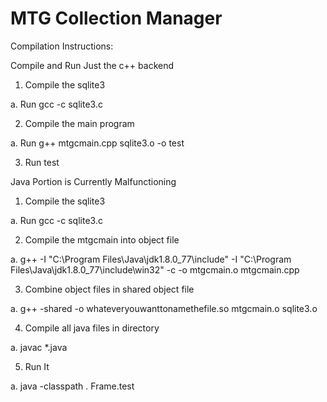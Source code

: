# MTG Collection Manager
Compilation Instructions:

Compile and Run Just the c++ backend

1. Compile the sqlite3

a. Run gcc -c sqlite3.c

2. Compile the main program 

a. Run g++ mtgcmain.cpp sqlite3.o -o test

3. Run test



Java Portion is Currently Malfunctioning
1. Compile the sqlite3

a. Run gcc -c sqlite3.c

2. Compile the mtgcmain into object file

a. g++ -I "C:\Program Files\Java\jdk1.8.0_77\include" -I "C:\Program Files\Java\jdk1.8.0_77\include\win32" -c -o mtgcmain.o mtgcmain.cpp

3. Combine object files in shared object file

a. g++ -shared -o whateveryouwanttonamethefile.so mtgcmain.o sqlite3.o

4. Compile all java files in directory

a. javac *.java

5. Run It

a. java -classpath . Frame.test  

